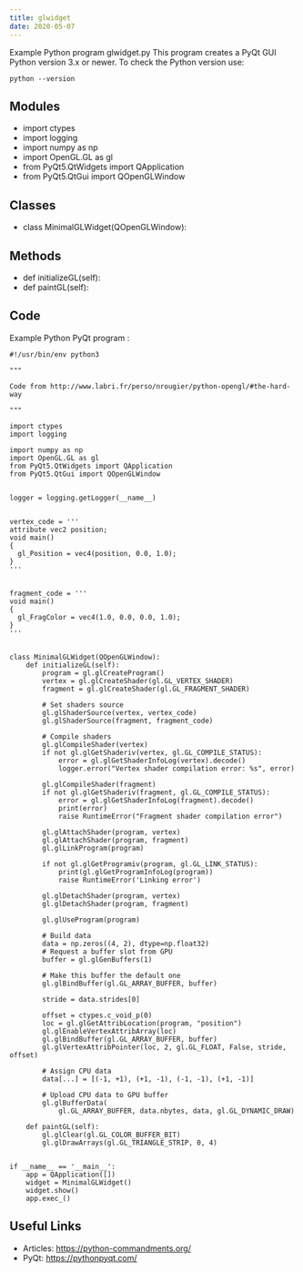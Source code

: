 ```yaml
---
title: glwidget
date: 2020-05-07
---
```

Example Python program glwidget.py
This program creates a PyQt GUI
Python version 3.x or newer.
To check the Python version use:

    python --version

## Modules

* import ctypes
* import logging
* import numpy as np
* import OpenGL.GL as gl
* from PyQt5.QtWidgets import QApplication
* from PyQt5.QtGui import QOpenGLWindow

## Classes

* class MinimalGLWidget(QOpenGLWindow):

## Methods

* def initializeGL(self):
* def paintGL(self):

## Code

Example Python PyQt program :

    #!/usr/bin/env python3
    
    """
    
    Code from http://www.labri.fr/perso/nrougier/python-opengl/#the-hard-way
    
    """
    
    import ctypes
    import logging
    
    import numpy as np
    import OpenGL.GL as gl
    from PyQt5.QtWidgets import QApplication
    from PyQt5.QtGui import QOpenGLWindow
    
    
    logger = logging.getLogger(__name__)
    
    
    vertex_code = '''
    attribute vec2 position;
    void main()
    {
      gl_Position = vec4(position, 0.0, 1.0);
    }
    '''
    
    
    fragment_code = '''
    void main()
    {
      gl_FragColor = vec4(1.0, 0.0, 0.0, 1.0);
    }
    '''
    
    
    class MinimalGLWidget(QOpenGLWindow):
        def initializeGL(self):
            program = gl.glCreateProgram()
            vertex = gl.glCreateShader(gl.GL_VERTEX_SHADER)
            fragment = gl.glCreateShader(gl.GL_FRAGMENT_SHADER)
    
            # Set shaders source
            gl.glShaderSource(vertex, vertex_code)
            gl.glShaderSource(fragment, fragment_code)
    
            # Compile shaders
            gl.glCompileShader(vertex)
            if not gl.glGetShaderiv(vertex, gl.GL_COMPILE_STATUS):
                error = gl.glGetShaderInfoLog(vertex).decode()
                logger.error("Vertex shader compilation error: %s", error)
    
            gl.glCompileShader(fragment)
            if not gl.glGetShaderiv(fragment, gl.GL_COMPILE_STATUS):
                error = gl.glGetShaderInfoLog(fragment).decode()
                print(error)
                raise RuntimeError("Fragment shader compilation error")
    
            gl.glAttachShader(program, vertex)
            gl.glAttachShader(program, fragment)
            gl.glLinkProgram(program)
    
            if not gl.glGetProgramiv(program, gl.GL_LINK_STATUS):
                print(gl.glGetProgramInfoLog(program))
                raise RuntimeError('Linking error')
    
            gl.glDetachShader(program, vertex)
            gl.glDetachShader(program, fragment)
    
            gl.glUseProgram(program)
    
            # Build data
            data = np.zeros((4, 2), dtype=np.float32)
            # Request a buffer slot from GPU
            buffer = gl.glGenBuffers(1)
    
            # Make this buffer the default one
            gl.glBindBuffer(gl.GL_ARRAY_BUFFER, buffer)
    
            stride = data.strides[0]
    
            offset = ctypes.c_void_p(0)
            loc = gl.glGetAttribLocation(program, "position")
            gl.glEnableVertexAttribArray(loc)
            gl.glBindBuffer(gl.GL_ARRAY_BUFFER, buffer)
            gl.glVertexAttribPointer(loc, 2, gl.GL_FLOAT, False, stride, offset)
    
            # Assign CPU data
            data[...] = [(-1, +1), (+1, -1), (-1, -1), (+1, -1)]
    
            # Upload CPU data to GPU buffer
            gl.glBufferData(
                gl.GL_ARRAY_BUFFER, data.nbytes, data, gl.GL_DYNAMIC_DRAW)
    
        def paintGL(self):
            gl.glClear(gl.GL_COLOR_BUFFER_BIT)
            gl.glDrawArrays(gl.GL_TRIANGLE_STRIP, 0, 4)
    
    
    if __name__ == '__main__':
        app = QApplication([])
        widget = MinimalGLWidget()
        widget.show()
        app.exec_()
    

## Useful Links

- Articles: https://python-commandments.org/
- PyQt: https://pythonpyqt.com/
